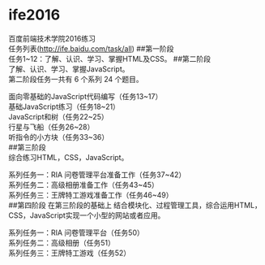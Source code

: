 # ife2016
百度前端技术学院2016练习  
任务列表(http://ife.baidu.com/task/all)
##第一阶段  
任务1~12：了解、认识、学习、掌握HTML及CSS。
##第二阶段  
了解、认识、学习、掌握JavaScript。  
第二阶段任务一共有 6 个系列 24 个题目。  

面向零基础的JavaScript代码编写（任务13~17）  
基础JavaScript练习（任务18~21）  
JavaScript和树（任务22~25）  
行星与飞船（任务26~28）  
听指令的小方块（任务33~36）  
##第三阶段  
综合练习HTML，CSS，JavaScript。  

系列任务一：RIA 问卷管理平台准备工作（任务37~42）  
系列任务二：高级相册准备工作（任务43~45）  
系列任务三：王牌特工游戏准备工作（任务46~49）  
##第四阶段
在第三阶段的基础上 结合模块化、过程管理工具，综合运用HTML，CSS，JavaScript实现一个小型的网站或者应用。  

系列任务一：RIA 问卷管理平台（任务50）  
系列任务二：高级相册（任务51）  
系列任务三：王牌特工游戏（任务52）  
